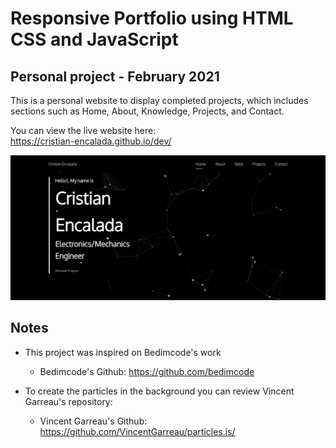 # Responsive Portfolio using HTML CSS and JavaScript
## Personal project - February 2021

This is a personal website to display completed projects, which includes sections such as Home, About, Knowledge, Projects, and Contact.

You can view the live website here:<br>
https://cristian-encalada.github.io/dev/

![portfolio_preview](/assets/img/portfolio_preview.png)

## Notes

- This project was inspired on Bedimcode's work<br>
    - Bedimcode's Github: https://github.com/bedimcode

- To create the particles in the background you can review Vincent Garreau's repository:<br>
    - Vincent Garreau's Github: https://github.com/VincentGarreau/particles.js/
